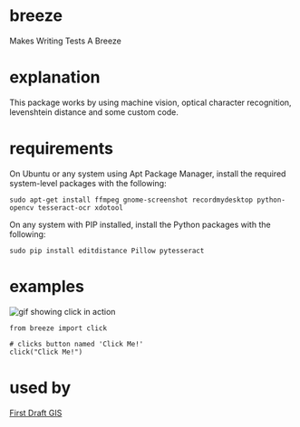 # breeze
Makes Writing Tests A Breeze

# explanation
This package works by using machine vision, optical character recognition, levenshtein distance and some custom code.


# requirements
On Ubuntu or any system using Apt Package Manager, install the required system-level packages with the following:
```
sudo apt-get install ffmpeg gnome-screenshot recordmydesktop python-opencv tesseract-ocr xdotool
```
On any system with PIP installed, install the Python packages with the following:
```
sudo pip install editdistance Pillow pytesseract
```

# examples
![gif showing click in action](https://raw.githubusercontent.com/DanielJDufour/breeze/master/gifs/clickbutton.gif)
```
from breeze import click

# clicks button named 'Click Me!'
click("Click Me!")
```

# used by
[First Draft GIS](http://firstdraftgis.com)
